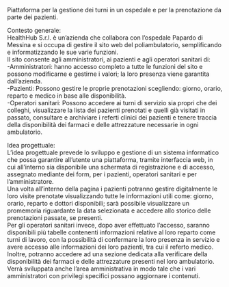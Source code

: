 Piattaforma per la gestione dei turni in un ospedale e per la prenotazione da parte dei pazienti.

Contesto generale:<br /> 
HealthHub S.r.l. è un’azienda che collabora con l’ospedale Papardo di Messina e si occupa di gestire il sito web del poliambulatorio, semplificando e informatizzando le sue varie funzioni.<br /> 
Il sito consente agli amministratori, ai pazienti e agli operatori sanitari di:<br />
-Amministratori: hanno accesso completo a tutte le funzioni del sito e possono modificarne e gestirne i valori; la loro presenza viene garantita dall’azienda.<br /> 
-Pazienti: Possono gestire le proprie prenotazioni scegliendo: giorno, orario, reparto e medico in base alle disponibilità.<br /> 
-Operatori sanitari: Possono accedere ai turni di servizio sia propri che dei colleghi, visualizzare la lista dei pazienti prenotati e quelli già visitati in passato, consultare e archiviare i referti clinici dei pazienti e tenere traccia della disponibilità dei farmaci e delle attrezzature necessarie in ogni ambulatorio.

Idea progettuale:<br /> 
L’idea progettuale prevede lo sviluppo e gestione di un sistema informatico che possa garantire all’utente una piattaforma, tramite interfaccia web, in cui all’interno sia disponibile una schermata di registrazione e di accesso, assegnato mediante dei form, per i pazienti, operatori sanitari e per l’amministratore.<br />
Una volta all’interno della pagina i pazienti potranno gestire digitalmente le loro visite prenotate visualizzando tutte le informazioni utili come: giorno, orario, reparto e dottori disponibili; sarà possibile visualizzare un promemoria riguardante la data selezionata e accedere allo storico delle prenotazioni passate, se presenti.<br />
Per gli operatori sanitari invece, dopo aver effettuato l’accesso, saranno disponibili più tabelle contenenti informazioni relative al loro reparto come turni di lavoro, con la possibilità di confermare la loro presenza in servizio e avere accesso alle informazioni dei loro pazienti, tra cui il referto medico.<br />
Inoltre, potranno accedere ad una sezione dedicata alla verificare della disponibilità dei farmaci e delle attrezzature presenti nel loro ambulatorio.
Verrà sviluppata anche l’area amministrativa in modo tale che i vari amministratori con privilegi specifici possano aggiornare i contenuti.
